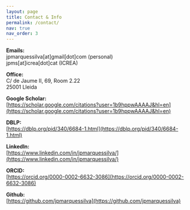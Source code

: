 ```yaml
---
layout: page
title: Contact & Info
permalink: /contact/
nav: true
nav_order: 3
---
```



**Emails:**<br>
jpmarquessilva[at]gmail[dot]com (personal) <br>
jpms[at]icrea[dot]cat (ICREA)

**Office:**<br>
C/ de Jaume II, 69, Room 2.22<br>
25001 Lleida

**Google Scholar:**<br>
[https://scholar.google.com/citations?user=1b9hppwAAAAJ&hl=en](https://scholar.google.com/citations?user=1b9hppwAAAAJ&hl=en)

**DBLP:**<br>
[https://dblp.org/pid/340/6684-1.html](https://dblp.org/pid/340/6684-1.html)

**LinkedIn:**<br>
[https://www.linkedin.com/in/jpmarquessilva/](https://www.linkedin.com/in/jpmarquessilva/)

**ORCID:**<br>
[https://orcid.org/0000-0002-6632-3086](https://orcid.org/0000-0002-6632-3086)

**Github:**<br>
[https://github.com/jpmarquessilva](https://github.com/jpmarquessilva)

